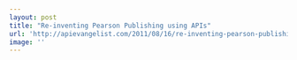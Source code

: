 ```yaml
---
layout: post
title: "Re-inventing Pearson Publishing using APIs"
url: 'http://apievangelist.com/2011/08/16/re-inventing-pearson-publishing-using-apis/'
image: ''
---
```


